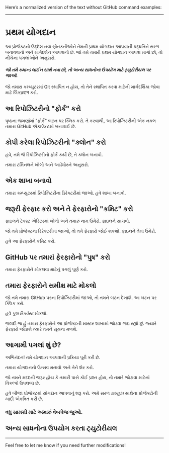 Here’s a normalized version of the text without GitHub command examples:

---

# પ્રથમ યોગદાન

આ પ્રોજેક્ટનો ઉદ્દેશ નવા સ્રોતકર્તાઓને તેમની પ્રથમ યોગદાન આપવાની પદ્ધતિને સરળ બનાવવાનો અને માર્ગદર્શન આપવાનો છે. જો તમે તમારી પ્રથમ યોગદાન આપવા માગો છો, તો નીચેના પગલાંઓને અનુસરો.

#### *જો તમે કમાન્ડ લાઈન સાથે નવા છો, તો અન્ય સાધનોના ઉપયોગ માટે ટ્યુટોરીયલ પર જાઓ.*

જો તમારા કમ્પ્યુટરમાં Git સ્થાપિત ન હોય, તો તેને સ્થાપિત કરવા માટેની માર્ગદર્શિકા જોવા માટે લિંક્પ્રदान કરો.

## આ રિપોઝિટરીનો "ફોર્ક" કરો

પૃષ્ઠના જમણાંમાં "ફોર્ક" બટન પર ક્લિક કરો. તે કરવાથી, આ રિપોઝિટરીની એક નકલ તમારા GitHub એકાઉન્ટમાં બનાવાઈ છે.

## કોપી કરેલા રિપોઝિટરીનો "ક્લોન" કરો

હવે, તમે જે રિપોઝિટરીનો ફોર્ક કર્યો છે, તે ક્લોન બનાવો.

તમારા ટર્મિનલને ખોલો અને આડેધોરને અનુસરો.

## એક શાખા બનાવો

તમારા કમ્પ્યુટરમાં રિપોઝિટરીના ડિરેક્ટરીમાં જાઓ. હવે શાખા બનાવો.

## જરૂરી ફેરફાર કરો અને તે ફેરફારોનો "કમિટ" કરો

ફાઇલને ટેક્સ્ટ એડિટરમાં ખોલો અને તમારું નામ ઉમેરો. ફાઇલને સાચવો.

જો તમે પ્રોજેક્ટના ડિરેક્ટરીમાં જાઓ, તો તમે ફેરફારો જોઈ શકશો. ફાઇલને તેમાં ઉમેરો.

હવે આ ફેરફારોને કમિટ કરો.

## GitHub પર તમારાં ફેરફારોનો "પુષ" કરો

તમારા ફેરફારોને મોકલવા માટેનું પગલું પૂર્ણ કરો.

## તમારા ફેરફારોને સમીક્ષ માટે મોકલો

જો તમે તમારા GitHub પરના રિપોઝિટરીમાં જાઓ, તો તમને બટન દેખાશે. આ બટન પર ક્લિક કરો.

હવે *પુલ રિક્વેસ્ટ* મોકલો.

જલદી જ હું તમારા ફેરફારોને આ પ્રોજેક્ટની માસ્ટર શાખામાં જોડવા જઇ રહ્યો છું. જ્યારે ફેરફારો જોડાશે ત્યારે તમને સૂચના મળશે.

## આગામી પગલાં શું છે?

અભિનંદન! તમે યોગદાન આપવાની પ્રક્રિયા પૂરી કરી છે. 

તમારા યોગદાનનો ઉત્સવ મનાવો અને તેને શેર કરો.

જો તમને મદદની જરૂર હોય કે તમારી પાસે કોઈ પ્રશ્ન હોય, તો તમારે જોડાવા માટેનાં વિકલ્પો ઉપલબ્ધ છે.

હવે બીજા પ્રોજેક્ટમાં યોગદાન આપવાનું શરૂ કરો. અમે સરળ *ઇશ્યુઝ* સાથેના પ્રોજેક્ટોની યાદી એકત્રિત કરી છે.

### વધુ સામગ્રી માટે અમારું વેબપેજ જુઓ.

## અન્ય સાધનોના ઉપયોગ કરતા ટ્યુટોરીયલ

--- 

Feel free to let me know if you need further modifications!